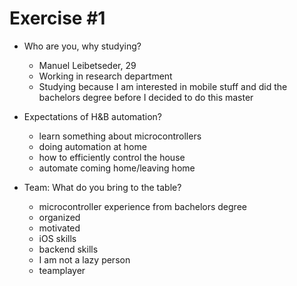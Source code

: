 # Exercise #1

- Who are you, why studying?
	- Manuel Leibetseder, 29
	- Working in research department
	- Studying because I am interested in mobile stuff and did the bachelors degree before I decided to do this master

- Expectations of H&B automation?
	- learn something about microcontrollers
	- doing automation at home
	- how to efficiently control the house
	- automate coming home/leaving home

- Team: What do you bring to the table?
	- microcontroller experience from bachelors degree
	- organized
	- motivated
	- iOS skills
	- backend skills
	- I am not a lazy person
	- teamplayer

    